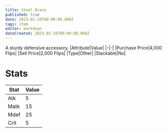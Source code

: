 ```yaml
---
title: Steel Brace
published: true
date: 2023-02-16T00:00:00.000Z
tags: item
editor: markdown
dateCreated: 2023-02-16T00:00:00.000Z
---
```


A sturdy defensive accessory.
|Attribute|Value|
|-|-|
|Purchase Price|4,000 Flips|
|Sell Price|2,000 Flips|
|Type|Other|
|Stackable|No|

# Stats
|Stat|Value|
|-|-|
|Atk|5|
|Matk|15|
|Mdef|25|
|Crit|5|
